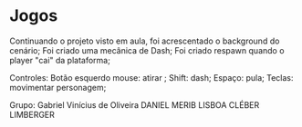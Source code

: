 # Jogos

Continuando o projeto visto em aula, foi acrescentado o background do cenário;
Foi criado uma mecânica de Dash;
Foi criado respawn quando o player "cai" da plataforma;

Controles:
Botão esquerdo mouse: atirar ;
Shift: dash;
Espaço: pula;
Teclas: movimentar personagem;

Grupo: 
Gabriel Vinícius de Oliveira
DANIEL MERIB LISBOA
CLÉBER LIMBERGER

